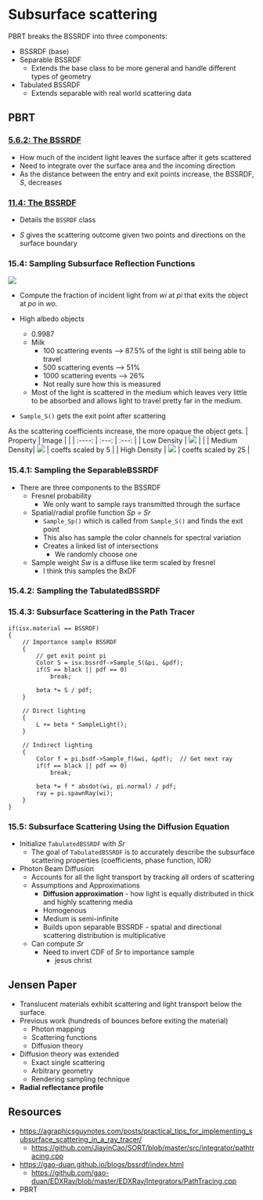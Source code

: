 # Subsurface scattering

PBRT breaks the BSSRDF into three components:
- BSSRDF (base)
- Separable BSSRDF
    - Extends the base class to be more general and handle different types of geometry
- Tabulated BSSRDF
    - Extends separable with real world scattering data

## PBRT
### [5.6.2: The BSSRDF](http://www.pbr-book.org/3ed-2018/Color_and_Radiometry/Surface_Reflection.html#TheBSSRDF)
<!-- ![](bssrdf2.png) -->
<!-- ![](bssrdf_gen_eq.png) -->
<!-- ![](bssrdf_gen_integral.png) -->

- How much of the incident light leaves the surface after it gets scattered
- Need to integrate over the surface area and the incoming direction
- As the distance between the entry and exit points increase, the BSSRDF, *S*, decreases 

### [11.4: The BSSRDF](http://www.pbr-book.org/3ed-2018/Volume_Scattering/The_BSSRDF.html)

- Details the `BSSRDF` class

- *S* gives the scattering outcome given two points and directions on the surface boundary

### 15.4: Sampling Subsurface Reflection Functions
![](bunny.png)

- Compute the fraction of incident light from *wi* at *pi* that exits the object at *po* in *wo*.

- High albedo objects
    - 0.9987
    - Milk
        - 100 scattering events --> 87.5% of the light is still being able to travel
        - 500 scattering events --> 51%
        - 1000 scattering events --> 26%
        - Not really sure how this is measured
    - Most of the light is scattered in the medium which leaves very little to be absorbed and allows light to travel pretty far in the medium.
    
- `Sample_S()` gets the exit point after scattering

As the scattering coefficients increase, the more opaque the object gets.
| Property      | Image                         |       |
|   :----:      |   :---:                       | :---: |
| Low Density   | ![](dragon_low_density.png)   |       | 
| Medium Density| ![](dragon_med_density.png)   | coeffs scaled by 5 |
| High Density  | ![](dragon_high_density.png)  | coeffs scaled by 25 |


### 15.4.1: Sampling the SeparableBSSRDF 
- There are three components to the BSSRDF
    - Fresnel probability
        - We only want to sample rays transmitted through the surface
    - Spatial/radial profile function *Sp = Sr*
        - `Sample_Sp()` which is called from `Sample_S()` and finds the exit point
        - This also has sample the color channels for spectral variation
        - Creates a linked list of intersections 
            - We randomly choose one 
    - Sample weight *Sw* is a diffuse like term scaled by fresnel
        - I think this samples the BxDF

### 15.4.2: Sampling the TabulatedBSSRDF

### 15.4.3: Subsurface Scattering in the Path Tracer
```
if(isx.material == BSSRDF)
{
    // Importance sample BSSRDF
    {
        // get exit point pi
        Color S = isx.bssrdf->Sample_S(&pi, &pdf); 
        if(S == black || pdf == 0)
            break;

        beta *= S / pdf;
    }

    // Direct lighting
    {
        L += beta * SampleLight();
    }

    // Indirect lighting
    {
        Color f = pi.bsdf->Sample_f(&wi, &pdf);  // Get next ray
        if(f == black || pdf == 0)
            break;
        
        beta *= f * absdot(wi, pi.normal) / pdf;
        ray = pi.spawnRay(wi);
    }
}
```


### 15.5: Subsurface Scattering Using the Diffusion Equation
- Initialize `TabulatedBSSRDF` with *Sr*
    - The goal of `TabulatedBSSRDF` is to accurately describe the subsurface scattering properties (coefficients, phase function, IOR)
- Photon Beam Diffusion
    - Accounts for all the light transport by tracking all orders of scattering
    - Assumptions and Approximations
        - **Diffusion approximation** - how light is equally distributed in thick and highly scattering media
        - Homogenous
        - Medium is semi-infinite
        - Builds upon separable BSSRDF - spatial and directional scattering distribution is multiplicative
    - Can compute *Sr*
        - Need to invert CDF of *Sr* to importance sample
            - jesus christ
        


## Jensen Paper
- Translucent materials exhibit scattering and light transport below the surface.
- Previous work (hundreds of bounces before exiting the material)
    - Photon mapping
    - Scattering functions
    - Diffusion theory
- Diffusion theory was extended
    - Exact single scattering
    - Arbitrary geometry
    - Rendering sampling technique
- **Radial reflectance profile**

## Resources
- https://agraphicsguynotes.com/posts/practical_tips_for_implementing_subsurface_scattering_in_a_ray_tracer/
    - https://github.com/JiayinCao/SORT/blob/master/src/integrator/pathtracing.cpp
- https://gao-duan.github.io/blogs/bssrdf/index.html
    - https://github.com/gao-duan/EDXRay/blob/master/EDXRay/Integrators/PathTracing.cpp
- PBRT